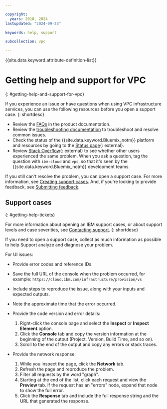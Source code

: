 ```yaml
---

copyright:
  years: 2018, 2024
lastupdated: "2024-09-23"

keywords: help, support

subcollection: vpc

---
```


{{site.data.keyword.attribute-definition-list}}

# Getting help and support for VPC
{: #getting-help-and-support-for-vpc}

If you experience an issue or have questions when using VPC infrastructure services, you can use the following resources before you open a support case.
{: shortdesc}

* Review the [FAQs](/docs/vpc?topic=vpc-faqs-for-VPC) in the product documentation.
* Review the [troubleshooting documentation](/docs/vpc?topic=vpc-troubleshooting-vpc&interface=ui) to troubleshoot and resolve common issues.
* Check the status of the {{site.data.keyword.Bluemix_notm}} platform and resources by going to the [Status page](https://cloud.ibm.com/status){: external}.
* Review [Stack Overflow](https://stackoverflow.com/questions/tagged/ibm-cloud){: external} to see whether other users experienced the same problem. When you ask a question, tag the question with `ibm-cloud` and `vpc`, so that it's seen by the {{site.data.keyword.Bluemix_notm}} development teams.

If you still can't resolve the problem, you can open a support case. For more information, see [Creating support cases](/docs/get-support?topic=get-support-open-case). And, if you're looking to provide feedback, see [Submitting feedback](/docs/overview?topic=overview-feedback).

## Support cases
{: #getting-help-tickets}

For more information about opening an IBM support cases, or about support levels and case severities, see [Contacting support](/docs/get-support?topic=get-support-using-avatar).
{: shortdesc}

If you need to open a support case, collect as much information as possible to help Support analyze and diagnose your problem.

For UI issues:

* Provide error codes and reference IDs.
* Save the full URL of the console when the problem occurred, for example: `https://cloud.ibm.com/infrastructure/provision/vs`
* Include steps to reproduce the issue, along with your inputs and expected outputs.
* Note the approximate time that the error occurred.
* Provide the code version and error details:
    1. Right-click the console page and select the **Inspect** or **Inspect Element** option.
    2. Click the **Console** tab and copy the version information at the beginning of the output (Project, Version, Build Time, and so on).
    3. Scroll to the end of the output and copy any errors or stack traces.

* Provide the network response:
    1. While you inspect the page, click the **Network** tab.
    2. Refresh the page and reproduce the problem.
    3. Filter all requests by the word "graph".
    4. Starting at the end of the list, click each request and view the **Preview** tab. If the request has an "errors" node, expand that node to show the full error.
    5. Click the **Response** tab and include the full response string and the URL that generated the response.
